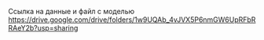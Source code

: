 Ссылка на данные и файл с моделью
https://drive.google.com/drive/folders/1w9UQAb_4vJVX5P6nmGW6UpRFbRRAeY2b?usp=sharing
